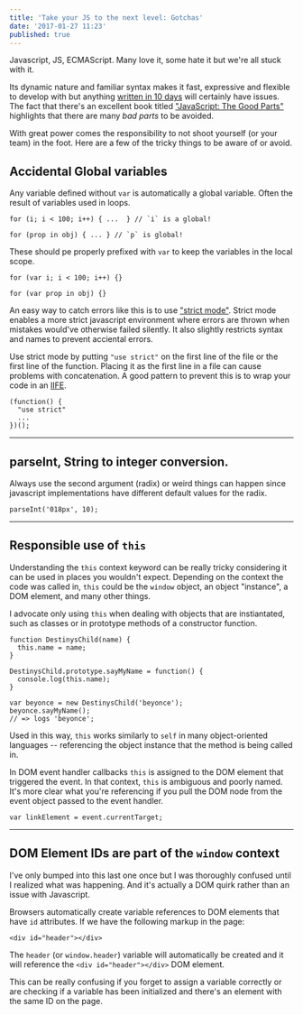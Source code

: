 ```yaml
---
title: 'Take your JS to the next level: Gotchas'
date: '2017-01-27 11:23'
published: true
---
```


Javascript, JS, ECMAScript. Many love it, some hate it but we're all stuck with
it.

Its dynamic nature and familiar syntax makes it fast, expressive and flexible
to develop with but anything [written in 10
days](https://en.wikipedia.org/wiki/JavaScript#History) will certainly have
issues. The fact that there's an excellent book titled ["JavaScript: The Good
Parts"](http://shop.oreilly.com/product/9780596517748.do) highlights that there
are many _bad parts_ to be avoided.

With great power comes the responsibility to not shoot yourself (or your team)
in the foot. Here are a few of the tricky things to be aware of or avoid.


## Accidental Global variables

Any variable defined without `var` is automatically a global variable.  Often
the result of variables used in loops.

    for (i; i < 100; i++) { ...  } // `i` is a global!

    for (prop in obj) { ... } // `p` is global!

These should pe properly prefixed with `var` to keep the variables in the local
scope.

    for (var i; i < 100; i++) {}

    for (var prop in obj) {}

An easy way to catch errors like this is to use ["strict
mode"](https://developer.mozilla.org/en-US/docs/Web/JavaScript/Reference/Strict_mode).
Strict mode enables a more strict javascript environment where errors are
thrown when mistakes would've otherwise failed silently. It also slightly
restricts syntax and names to prevent acciental errors.

Use strict mode by putting `"use strict"` on the first line of the file or the
first line of the function. Placing it as the first line in a file can cause
problems with concatenation. A good pattern to prevent this is to wrap your
code in an [IIFE](https://developer.mozilla.org/en-US/docs/Glossary/IIFE).

    (function() {
      "use strict"
      ...
    })();


---


## parseInt, String to integer conversion.

Always use the second argument (radix) or weird things can happen since
javascript implementations have different default values for the radix.

    parseInt('018px', 10);


---


## Responsible use of `this`

Understanding the `this` context keyword can be really tricky considering it
can be used in places you wouldn't expect. Depending on the context the code
was called in, `this` could be the `window` object, an object "instance", a DOM
element, and many other things.

I advocate only using `this` when dealing with objects that are instiantated,
such as classes or in prototype methods of a constructor function.

    function DestinysChild(name) {
      this.name = name;
    }

    DestinysChild.prototype.sayMyName = function() {
      console.log(this.name);
    }

    var beyonce = new DestinysChild('beyonce');
    beyonce.sayMyName();
    // => logs 'beyonce';

Used in this way, `this` works similarly to `self` in many object-oriented
languages -- referencing the object instance that the method is being called
in.

In DOM event handler callbacks `this` is assigned to the DOM element that
triggered the event. In that context, `this` is ambiguous and poorly named.
It's more clear what you're referencing if you pull the DOM node from the event
object passed to the event handler.

    var linkElement = event.currentTarget;


---


## DOM Element IDs are part of the `window` context

I've only bumped into this last one once but I was thoroughly confused until
I realized what was happening. And it's actually a DOM quirk rather than an
issue with Javascript.

Browsers automatically create variable references to DOM elements that have
`id` attributes. If we have the following markup in the page:

    <div id="header"></div>

The `header` (or `window.header`) variable will automatically be created and it
will reference the `<div id="header"></div>` DOM element.

This can be really confusing if you forget to assign a variable correctly or
are checking if a variable has been initialized and there's an element with the
same ID on the page.
